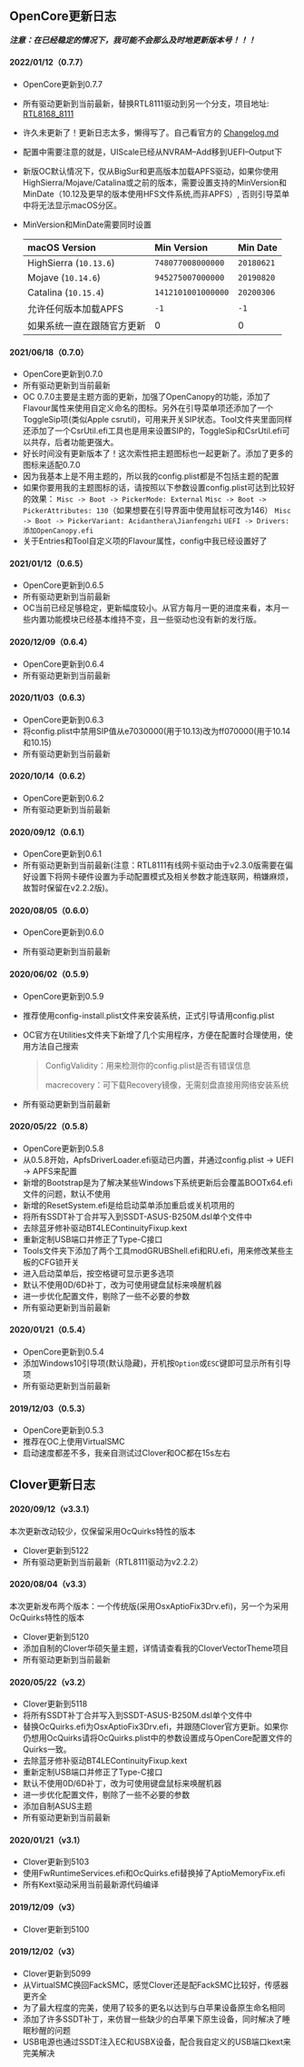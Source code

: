 ## OpenCore更新日志

***注意：在已经稳定的情况下，我可能不会那么及时地更新版本号！！！***

#### 2022/01/12（0.7.7）

- OpenCore更新到0.7.7

- 所有驱动更新到当前最新，替换RTL8111驱动到另一个分支，项目地址: [RTL8168_8111](https://github.com/wy414012/RTL8168_8111)

- 许久未更新了！更新日志太多，懒得写了。自己看官方的 [Changelog.md](https://github.com/acidanthera/OpenCorePkg/blob/master/Changelog.md)

- 配置中需要注意的就是，UIScale已经从NVRAM–Add移到UEFI–Output下

- 新版OC默认情况下，仅从BigSur和更高版本加载APFS驱动，如果你使用HighSierra/Mojave/Catalina或之前的版本，需要设置支持的MinVersion和MinDate（10.12及更早的版本使用HFS文件系统,而非APFS）, 否则引导菜单中将无法显示macOS分区。

- MinVersion和MinDate需要同时设置

  | macOS Version              | Min Version        | Min Date   |
  | :------------------------- | :----------------- | :--------- |
  | HighSierra (`10.13.6`)     | `748077008000000`  | `20180621` |
  | Mojave (`10.14.6`)         | `945275007000000`  | `20190820` |
  | Catalina (`10.15.4`)       | `1412101001000000` | `20200306` |
  | 允许任何版本加载APFS       | `-1`               | `-1`       |
  | 如果系统一直在跟随官方更新 | 0                  | 0          |

#### 2021/06/18（0.7.0）

- OpenCore更新到0.7.0
- 所有驱动更新到当前最新
- OC 0.7.0主要是主题方面的更新，加强了OpenCanopy的功能，添加了Flavour属性来使用自定义命名的图标。另外在引导菜单项还添加了一个ToggleSip项(类似Apple csrutil)，可用来开关SIP状态。Tool文件夹里面同样还添加了一个CsrUtil.efi工具也是用来设置SIP的，ToggleSip和CsrUtil.efi可以共存，后者功能更强大。
- 好长时间没有更新版本了！这次索性把主题图标也一起更新了。添加了更多的图标来适配0.7.0
- 因为我基本上是不用主题的，所以我的config.plist都是不包括主题的配置
- 如果你要用我的主题图标的话，请按照以下参数设置config.plist可达到比较好的效果：
`Misc -> Boot -> PickerMode: External`
`Misc -> Boot -> PickerAttributes: 130`（如果想要在引导界面中使用鼠标可改为146）
`Misc -> Boot -> PickerVariant: Acidanthera\Jianfengzhi`
`UEFI -> Drivers: 添加OpenCanopy.efi`
- 关于Entries和Tool自定义项的Flavour属性，config中我已经设置好了

#### 2021/01/12（0.6.5）

- OpenCore更新到0.6.5
- 所有驱动更新到当前最新
- OC当前已经足够稳定，更新幅度较小。从官方每月一更的进度来看，本月一些内置功能模块已经基本维持不变，且一些驱动也没有新的发行版。

#### 2020/12/09（0.6.4）

- OpenCore更新到0.6.4
- 所有驱动更新到当前最新

#### 2020/11/03（0.6.3）

- OpenCore更新到0.6.3
- 将config.plist中禁用SIP值从e7030000(用于10.13)改为ff070000(用于10.14和10.15)
- 所有驱动更新到当前最新

#### 2020/10/14（0.6.2）

- OpenCore更新到0.6.2
- 所有驱动更新到当前最新

#### 2020/09/12（0.6.1）

- OpenCore更新到0.6.1
- 所有驱动更新到当前最新(注意：RTL8111有线网卡驱动由于v2.3.0版需要在偏好设置下将网卡硬件设置为手动配置模式及相关参数才能连联网，稍嫌麻烦，故暂时保留在v2.2.2版)。

#### 2020/08/05（0.6.0）

- OpenCore更新到0.6.0

- 所有驱动更新到当前最新

#### 2020/06/02（0.5.9）

- OpenCore更新到0.5.9

- 推荐使用config-install.plist文件来安装系统，正式引导请用config.plist

- OC官方在Utilities文件夹下新增了几个实用程序，方便在配置时合理使用，使用方法自己搜索

  > ConfigValidity：用来检测你的config.plist是否有错误信息
  >
  > macrecovery：可下载Recovery镜像，无需刻盘直接用网络安装系统

- 所有驱动更新到当前最新

#### 2020/05/22（0.5.8）

- OpenCore更新到0.5.8
- 从0.5.8开始，ApfsDriverLoader.efi驱动已内置，并通过config.plist -> UEFI -> APFS来配置
- 新增的Bootstrap是为了解决某些Windows下系统更新后会覆盖BOOTx64.efi文件的问题，默认不使用
- 新增的ResetSystem.efi是给启动菜单添加重启或关机项用的
- 将所有SSDT补丁合并写入到SSDT-ASUS-B250M.dsl单个文件中
- 去除蓝牙修补驱动BT4LEContinuityFixup.kext
- 重新定制USB端口并修正了Type-C接口
- Tools文件夹下添加了两个工具modGRUBShell.efi和RU.efi，用来修改某些主板的CFG锁开关
- 进入启动菜单后，按空格键可显示更多选项
- 默认不使用0D/6D补丁，改为可使用键盘鼠标来唤醒机器
- 进一步优化配置文件，剔除了一些不必要的参数
- 所有驱动更新到当前最新

#### 2020/01/21（0.5.4）

- OpenCore更新到0.5.4
- 添加Windows10引导项(默认隐藏)，开机按`Option`或`ESC`键即可显示所有引导项
- 所有驱动更新到当前最新

#### 2019/12/03（0.5.3）

- OpenCore更新到0.5.3
- 推荐在OC上使用VirtualSMC
- 启动速度都差不多，我亲自测试过Clover和OC都在15s左右



## Clover更新日志

#### 2020/09/12（v3.3.1）

本次更新改动较少，仅保留采用OcQuirks特性的版本

- Clover更新到5122
- 所有驱动更新到当前最新（RTL8111驱动为v2.2.2）

#### 2020/08/04（v3.3）

本次更新发布两个版本：一个传统版(采用OsxAptioFix3Drv.efi)，另一个为采用OcQuirks特性的版本

- Clover更新到5120
- 添加自制的Clover华硕矢量主题，详情请查看我的CloverVectorTheme项目
- 所有驱动更新到当前最新

#### 2020/05/22（v3.2）
- Clover更新到5118
- 将所有SSDT补丁合并写入到SSDT-ASUS-B250M.dsl单个文件中
- 替换OcQuirks.efi为OsxAptioFix3Drv.efi，并跟随Clover官方更新。如果你仍想用OcQuirks请将OcQuirks.plist中的参数设置成与OpenCore配置文件的Quirks一致。
- 去除蓝牙修补驱动BT4LEContinuityFixup.kext
- 重新定制USB端口并修正了Type-C接口
- 默认不使用0D/6D补丁，改为可使用键盘鼠标来唤醒机器
- 进一步优化配置文件，剔除了一些不必要的参数
- 添加自制ASUS主题
- 所有驱动更新到当前最新

#### 2020/01/21（v3.1）
- Clover更新到5103
- 使用FwRuntimeServices.efi和OcQuirks.efi替换掉了AptioMemoryFix.efi
- 所有Kext驱动采用当前最新源代码编译

#### 2019/12/09（v3）
- Clover更新到5100

#### 2019/12/02（v3）
- Clover更新到5099
- 从VirtualSMC换回FackSMC，感觉Clover还是配FackSMC比较好，传感器更齐全
- 为了最大程度的完美，使用了较多的更名以达到与白苹果设备原生命名相同
- 添加了许多SSDT补丁，来仿冒一些缺少的白苹果下原生设备，同时解决了睡眠秒醒的问题
- USB电源也通过SSDT注入EC和USBX设备，配合我自定义的USB端口kext来完美解决

